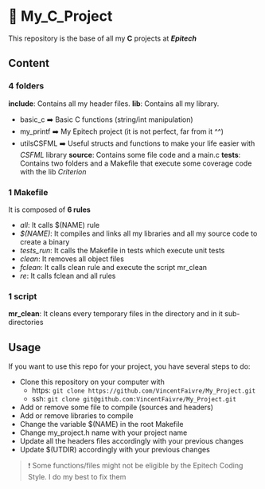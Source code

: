 # :notebook: My_C_Project
This repository is the base of all my **C** projects at ***Epitech***

## Content

### 4 folders
**include**: Contains all my header files.
**lib**: Contains all my library.
- basic_c :arrow_right: Basic C functions (string/int manipulation)
- my_printf :arrow_right: My Epitech project (it is not perfect, far from it ^^)
- utilsCSFML :arrow_right: Useful structs and functions to make your life easier with *CSFML* library
**source**: Contains some file code and a main.c
**tests**: Contains two folders and a Makefile that execute some coverage code with the lib *Criterion*

### 1 Makefile
It is composed of **6 rules**
- *all*: It calls $(NAME) rule
- *$(NAME)*: It compiles and links all my libraries and all my source code to create a binary
- *tests_run*: It calls the Makefile in tests which execute unit tests
- *clean*: It removes all object files
- *fclean*: It calls clean rule and execute the script mr_clean
- *re*: It calls fclean and all rules

### 1 script
**mr_clean**: It cleans every temporary files in the directory and in it sub-directories

## Usage
If you want to use this repo for your project, you have several steps to do:
- Clone this repository on your computer with
  - https: ```git clone https://github.com/VincentFaivre/My_Project.git```
  - ssh: ```git clone git@github.com:VincentFaivre/My_Project.git```
- Add or remove some file to compile (sources and headers)
- Add or remove libraries to compile
- Change the variable $(NAME) in the root Makefile
- Change my_project.h name with your project name
- Update all the headers files accordingly with your previous changes
- Update $(UTDIR) accordingly with your previous changes

> :heavy_exclamation_mark: Some functions/files might not be eligible by the Epitech Coding Style. I do my best to fix them
